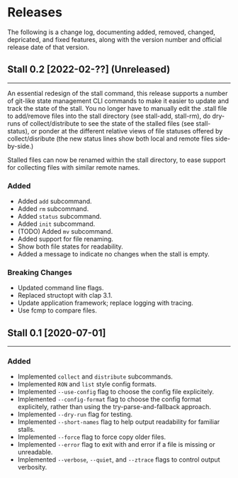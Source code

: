 
# Releases

The following is a change log, documenting added, removed, changed, depricated, and fixed features, along with the version number and official release date of that version.

## Stall 0.2  [2022-02-??] (Unreleased)
----------------------------------------------------

An essential redesign of the stall command, this release supports a number of git-like state management CLI commands to make it easier to update and track the state of the stall. You no longer have to manually edit the .stall file to add/remove files into the stall directory (see stall-add, stall-rm), do dry-runs of collect/distribute to see the state of the stalled files (see stall-status), or ponder at the different relative views of file statuses offered by collect/disribute (the new status lines show both local and remote files side-by-side.)

Stalled files can now be renamed within the stall directory, to ease support for collecting files with similar remote names.

### Added
+ Added `add` subcommand.
+ Added `rm` subcommand.
+ Added `status` subcommand.
+ Added `init` subcommand.
+ (TODO) Added `mv` subcommand.
+ Added support for file renaming.
+ Show both file states for readability.
+ Added a message to indicate no changes when the stall is empty.

### Breaking Changes
+ Updated command line flags.
+ Replaced structopt with clap 3.1.
+ Update application framework; replace logging with tracing.
+ Use fcmp to compare files.


## Stall 0.1  [2020-07-01]
----------------------------------------------------

### Added
+ Implemented `collect` and `distribute` subcommands.
+ Implemented `RON` and `list` style config formats.
+ Implemented `--use-config` flag to choose the config file explicitely.
+ Implemented `--config-format` flag to choose the config format explicitely, rather than using the try-parse-and-fallback approach.
+ Implemented `--dry-run` flag for testing.
+ Implemented `--short-names` flag to help output readability for familiar stalls.
+ Implemented `--force` flag to force copy older files.
+ Implemented `--error` flag to exit with and error if a file is missing or unreadable.
+ Implemented `--verbose`, `--quiet`, and `--ztrace` flags to control output verbosity.
